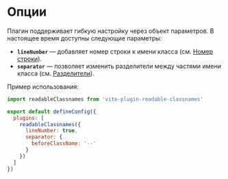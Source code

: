 # Опции

Плагин поддерживает гибкую настройку через объект параметров.
В настоящее время доступны следующие параметры:

- **`lineNumber`** — добавляет номер строки к имени класса (см. [Номер строки](./line-number.md)).
- **`separator`** — позволяет изменить разделители между частями имени класса (см. [Разделители](./separator.md)).

Пример использования:

```js
import readableClassnames from 'vite-plugin-readable-classnames'

export default defineConfig({
  plugins: [
    readableClassnames({
      lineNumber: true,
      separator: {
        beforeClassName: '--'
      }
    })
  ]
})
```
